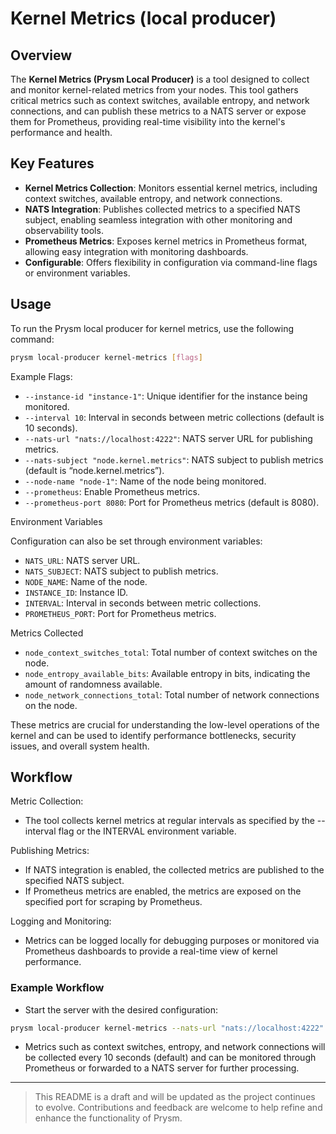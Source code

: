 # Kernel Metrics (local producer)

## Overview

The **Kernel Metrics (Prysm Local Producer)** is a tool designed to collect and monitor
kernel-related metrics from your nodes. This tool gathers critical metrics such as context switches,
available entropy, and network connections, and can publish these metrics to a NATS server or expose
them for Prometheus, providing real-time visibility into the kernel's performance and health.

## Key Features

- **Kernel Metrics Collection**: Monitors essential kernel metrics, including context switches,
  available entropy, and network connections.
- **NATS Integration**: Publishes collected metrics to a specified NATS subject, enabling seamless
  integration with other monitoring and observability tools.
- **Prometheus Metrics**: Exposes kernel metrics in Prometheus format, allowing easy integration
  with monitoring dashboards.
- **Configurable**: Offers flexibility in configuration via command-line flags or environment
  variables.

## Usage

To run the Prysm local producer for kernel metrics, use the following command:

```bash
prysm local-producer kernel-metrics [flags]
```

Example Flags:

- `--instance-id "instance-1"`: Unique identifier for the instance being monitored.
- `--interval 10`: Interval in seconds between metric collections (default is 10 seconds).
- `--nats-url "nats://localhost:4222"`: NATS server URL for publishing metrics.
- `--nats-subject "node.kernel.metrics"`: NATS subject to publish metrics (default is
  “node.kernel.metrics”).
- `--node-name "node-1"`: Name of the node being monitored.
- `--prometheus`: Enable Prometheus metrics.
- `--prometheus-port 8080`: Port for Prometheus metrics (default is 8080).

Environment Variables

Configuration can also be set through environment variables:

- `NATS_URL`: NATS server URL.
- `NATS_SUBJECT`: NATS subject to publish metrics.
- `NODE_NAME`: Name of the node.
- `INSTANCE_ID`: Instance ID.
- `INTERVAL`: Interval in seconds between metric collections.
- `PROMETHEUS_PORT`: Port for Prometheus metrics.

Metrics Collected

- `node_context_switches_total`: Total number of context switches on the node.
- `node_entropy_available_bits`: Available entropy in bits, indicating the amount of randomness
  available.
- `node_network_connections_total`: Total number of network connections on the node.

These metrics are crucial for understanding the low-level operations of the kernel and can be used
to identify performance bottlenecks, security issues, and overall system health.

## Workflow

Metric Collection:

- The tool collects kernel metrics at regular intervals as specified by the --interval flag or the
  INTERVAL environment variable.

Publishing Metrics:

- If NATS integration is enabled, the collected metrics are published to the specified NATS subject.
- If Prometheus metrics are enabled, the metrics are exposed on the specified port for scraping by
  Prometheus.

Logging and Monitoring:

- Metrics can be logged locally for debugging purposes or monitored via Prometheus dashboards to
  provide a real-time view of kernel performance.

### Example Workflow

- Start the server with the desired configuration:

```bash
prysm local-producer kernel-metrics --nats-url "nats://localhost:4222" --prometheus --prometheus-port 8080
```

- Metrics such as context switches, entropy, and network connections will be collected every 10
  seconds (default) and can be monitored through Prometheus or forwarded to a NATS server for
  further processing.

---

> This README is a draft and will be updated as the project continues to evolve. Contributions and
> feedback are welcome to help refine and enhance the functionality of Prysm.
